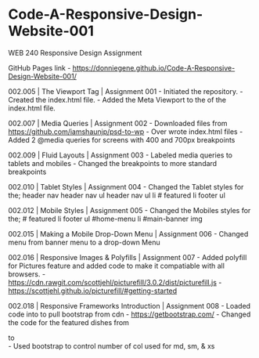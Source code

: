 # Code-A-Responsive-Design-Website-001
WEB 240 Responsive Design Assignment

GitHub Pages link - https://donniegene.github.io/Code-A-Responsive-Design-Website-001/

002.005 | The Viewport Tag | Assignment 001
      - Initiated the repository.
      - Created the index.html file.
      - Added the Meta Viewport to the <Head> of the index.html file.

002.007 | Media Queries | Assignment 002
      - Downloaded files from https://github.com/iamshaunjp/psd-to-wp
      - Over wrote index.html files
      - Added 2 @media queries for screens with 400 and 700px breakpoints

002.009 | Fluid Layouts | Assignment 003
      - Labeled media queries to tablets and mobiles
      - Changed the breakpoints to more standard breakpoints

002.010 | Tablet Styles | Assignment 004
      - Changed the Tablet styles for the;
            header nav
            header nav ul
            header nav ul li
            # featured li
            footer ul

002.012 | Mobile Styles | Assignment 005
      - Changed the Mobiles styles for the;
            # featured li
            footer ul
            #home-menu li
            #main-banner img

002.015 | Making a Mobile Drop-Down Menu | Assignment 006
      - Changed menu from banner menu to a drop-down Menu

002.016 | Responsive Images & Polyfills | Assignment 007
      - Added polyfill for Pictures feature and added code to make it compatiable with all browsers.
            - https://cdn.rawgit.com/scottjehl/picturefill/3.0.2/dist/picturefill.js
            - https://scottjehl.github.io/picturefill/#getting-started

002.018 | Responsive Frameworks Introduction | Assignment 008
      - Loaded code into <head> to pull bootstrap from cdn
            - https://getbootstrap.com/
      - Changed the code for the featured dishes from <section id="featured"> to <div class="container">
            - Used bootstrap to control number of col used for md, sm, & xs
